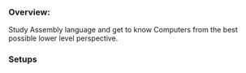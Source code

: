 ### Overview:
Study Assembly language and get to know Computers from the best possible lower level perspective.

### Setups